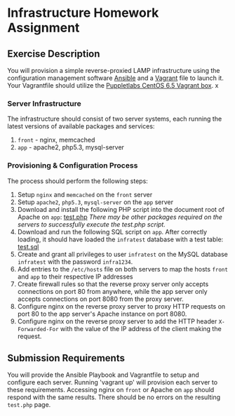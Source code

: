 # Infrastructure Homework Assignment


## Exercise Description
You will provision a simple reverse-proxied LAMP infrastructure using the configuration management software [Ansible](http://www.ansible.com/home) and a [Vagrant](http://www.vagrantup.com/) file to launch it. Your Vagrantfile should utilize the [Puppletlabs CentOS 6.5 Vagrant box](http://puppet-vagrant-boxes.puppetlabs.com/centos-65-x64-virtualbox-nocm.box).
x
### Server Infrastructure
The infrastructure should consist of two server systems, each running the latest versions of available packages and services:

1. `front` - nginx, memcached
2. `app` - apache2, php5.3, mysql-server

### Provisioning & Configuration Process
The process should perform the following steps:

1. Setup `nginx` and `memcached` on the `front` server
2. Setup `apache2`, `php5.3`, `mysql-server` on the `app` server
3. Download and install the following PHP script into the document root of
Apache on `app`:
[test.php](roles/app/files/test.php)
_There may be other packages required on the servers to successfully execute the
test.php script._
4. Download and run the following SQL script on `app`.  After correctly loading,
it should have loaded the `infratest` database with a test table:
[test.sql](roles/app/files/test.sql)
5. Create and grant all privileges to user `infratest` on the MySQL database
`infratest` with the password `infra1234`.
6. Add entries to the `/etc/hosts` file on both servers to map the hosts `front`
and `app` to their respective IP addresses
7. Create firewall rules so that the reverse proxy server only accepts
connections on port 80 from anywhere, while the app server only accepts
connections on port 8080 from the proxy server.
8. Configure nginx on the reverse proxy server to proxy HTTP requests on port 80
to the app server's Apache instance on port 8080.
9. Configure nginx on the reverse proxy server to add the HTTP header
`X-Forwarded-For` with the value of the IP address of the client making the
request.

## Submission Requirements

You will provide the Ansible Playbook and Vagrantfile to setup and
configure each server.  Running 'vagrant up' will provision each server
to these requirements.  Accessing nginx on `front` or Apache on `app` should
respond with the same results.  There should be no errors on the resulting
`test.php` page.

